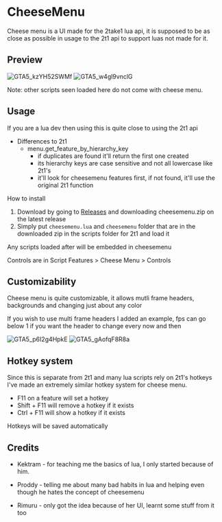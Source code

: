 # CheeseMenu
Cheese menu is a UI made for the 2take1 lua api, it is supposed to be as close as possible in usage to the 2t1 api to support luas not made for it.

## Preview
![GTA5_kzYH52SWMf](https://user-images.githubusercontent.com/71855034/176974636-6d80196e-fd48-47d6-8767-f18206ce5b81.png)
![GTA5_w4gl9vnclG](https://user-images.githubusercontent.com/71855034/177609082-edf75130-73b7-4d0d-afcb-69ec9abe4d8c.png)

Note: other scripts seen loaded here do not come with cheese menu.

## Usage
If you are a lua dev then using this is quite close to using the 2t1 api
- Differences to 2t1
  - menu.get_feature_by_hierarchy_key
    - if duplicates are found it'll return the first one created
    - its hierarchy keys are case sensitive and not all lowercase like 2t1's
    - it'll look for cheesemenu features first, if not found, it'll use the original 2t1 function
 


How to install
1. Download by going to [Releases](https://github.com/GhustOne/CheeseMenu/releases) and downloading cheesemenu.zip on the latest release
2. Simply put `cheesemenu.lua` and `cheesemenu` folder that are in the downloaded zip in the scripts folder for 2t1 and load it

Any scripts loaded after will be embedded in cheesemenu

Controls are in Script Features > Cheese Menu > Controls

## Customizability
Cheese menu is quite customizable, it allows mutli frame headers, backgrounds and changing just about any color

If you wish to use multi frame headers I added an example, fps can go below 1 if you want the header to change every now and then


![GTA5_p6I2g4HpkE](https://user-images.githubusercontent.com/71855034/176974874-7b72c742-fdbc-4cb9-a7b3-3fa0f9efd431.png)
![GTA5_gAofqF8R8a](https://user-images.githubusercontent.com/71855034/176974877-9fc5c686-910d-4448-966c-2670bf4fa8ee.png)

## Hotkey system
Since this is separate from 2t1 and many lua scripts rely on 2t1's hotkeys I've made an extremely similar hotkey system for cheese menu.
- F11 on a feature will set a hotkey
- Shift + F11 will remove a hotkey if it exists
- Ctrl + F11 will show a hotkey if it exists

Hotkeys will be saved automatically

## Credits
- Kektram - for teaching me the basics of lua, I only started because of him.

- Proddy - telling me about many bad habits in lua and helping even though he hates the concept of cheesemenu

- Rimuru - only got the idea because of her UI, learnt some stuff from it too 
